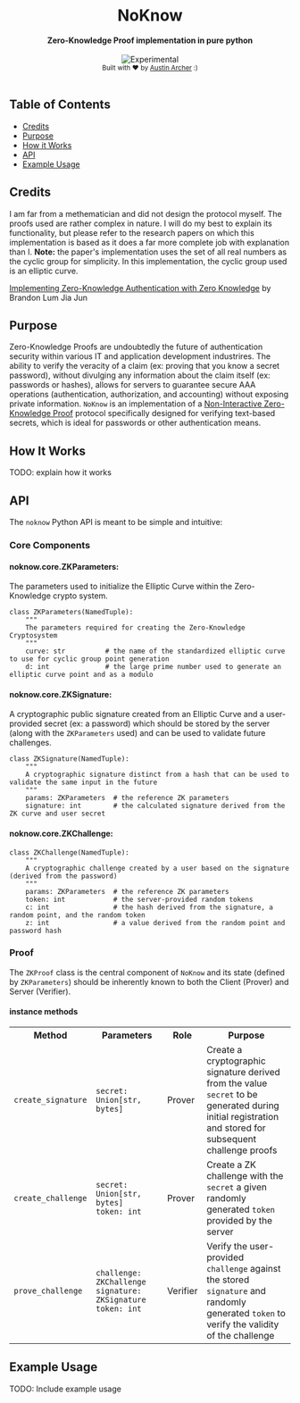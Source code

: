 <h1 align="center">NoKnow</h1>
<div align="center">
  <strong>Zero-Knowledge Proof implementation in pure python</strong>
</div>
<br />
<div align="center">
  <img src="http://badges.github.io/stability-badges/dist/experimental.svg" alt="Experimental" />
</div>
<div align="center">
  <sub>
    Built with ❤︎ by <a href="https://twitter.com/VirtualArcher">Austin Archer</a> :)
  </sub>
</div>
<br />



## Table of Contents
- [Credits](#credits)
- [Purpose](#purpose)
- [How it Works](#how-it-works)
- [API](#api)
- [Example Usage](#example-usage)


## Credits
I am far from a methematician and did not design the protocol myself. The proofs used are rather complex in nature. I will do my best to explain its functionality, but please refer to the research papers on which this implementation is based as it does a far more complete job with explanation than I. **Note:** the paper's implementation uses the set of all real numbers as the cyclic group for simplicity. In this implementation, the cyclic group used is an elliptic curve.

[Implementing Zero-Knowledge Authentication with Zero Knowledge](https://ojs.pythonpapers.org/index.php/tppm/article/view/155) by Brandon Lum Jia Jun


## Purpose
Zero-Knowledge Proofs are undoubtedly the future of authentication security within various IT and application development industrires. The ability to verify the veracity of a claim (ex: proving that you know a secret password), without divulging any information about the claim itself (ex: passwords or hashes), allows for servers to guarantee secure AAA operations (authentication, authorization, and accounting) without exposing private information. `NoKnow` is an implementation of a [Non-Interactive Zero-Knowledge Proof](https://en.wikipedia.org/wiki/Non-interactive_zero-knowledge_proof) protocol specifically designed for verifying text-based secrets, which is ideal for passwords or other authentication means.


## How It Works
TODO: explain how it works

## API

The `noknow` Python API is meant to be simple and intuitive:

### Core Components

#### noknow.core.ZKParameters:
The parameters used to initialize the Elliptic Curve within the Zero-Knowledge crypto system.

    class ZKParameters(NamedTuple):
        """
        The parameters required for creating the Zero-Knowledge Cryptosystem
        """
        curve: str          # the name of the standardized elliptic curve to use for cyclic group point generation
        d: int              # the large prime number used to generate an elliptic curve point and as a modulo
        
#### noknow.core.ZKSignature:
A cryptographic public signature created from an Elliptic Curve and a user-provided secret (ex: a password) which should be stored by the server (along with the `ZKParameters` used) and can be used to validate future challenges.

    class ZKSignature(NamedTuple):
        """
        A cryptographic signature distinct from a hash that can be used to validate the same input in the future
        """
        params: ZKParameters  # the reference ZK parameters
        signature: int        # the calculated signature derived from the ZK curve and user secret


#### noknow.core.ZKChallenge:

    class ZKChallenge(NamedTuple):
        """
        A cryptographic challenge created by a user based on the signature (derived from the password) 
        """
        params: ZKParameters  # the reference ZK parameters
        token: int            # the server-provided random tokens
        c: int                # the hash derived from the signature, a random point, and the random token
        z: int                # a value derived from the random point and password hash
        
        
### Proof
 
The `ZKProof` class is the central component of `NoKnow` and its state (defined by `ZKParameters`) should be inherently known to both the Client (Prover) and Server (Verifier).

#### instance methods
<table>
  <tr>
    <th>Method</th>
    <th><img width=600 />Parameters</th>
    <th>Role</th>
    <th>Purpose</th>
  </tr>
  <tr>
    <td><code>create_signature</code></td>
    <td><code>secret: Union[str, bytes]</code></td>
    <td>Prover</td>
    <td>Create a cryptographic signature derived from the value <code>secret</code> to be generated during initial registration and stored for subsequent challenge proofs</td>
  </tr>
  <tr>
    <td><code>create_challenge</code></td>
    <td><code>secret: Union[str, bytes]</code> <br /> <code>token: int</code></td>
    <td>Prover</td>
    <td>Create a ZK challenge with the <code>secret</code> a given randomly generated <code>token</code> provided by the server</td>
  </tr>
  <tr>
    <td><code>prove_challenge</code></td>
    <td><code>challenge: ZKChallenge</code> <br /> <code>signature: ZKSignature</code> <br /> <code>token: int</code></td>
    <td>Verifier</td>
    <td>Verify the user-provided <code>challenge</code> against the stored <code>signature</code> and randomly generated <code>token</code> to verify the validity of the challenge</td>
  </tr>
</table>


## Example Usage
TODO: Include example usage
